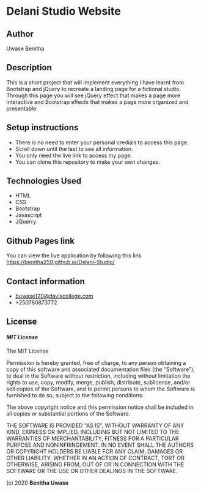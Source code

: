 # Delani Studio Website
## Author
Uwase Benitha

## Description
This is a short project that will implement everything I have learnt from Bootstrap and jQuery to recreate a landing page for a fictional studio. Through this page you will see jQuery effect that makes a page more interactive and Bootstrap effects that makes a page more organized and presentable.

## Setup instructions
* There is no need to enter your personal credials to access this page.
* Scroll down until the last to see all information.
* You only need the live link to access my page.
* You can clone this repository to make your own changes.

## Technologies Used
* HTML  
* CSS
* Bootstrap
* Javascript
* JQuerry

## Github Pages link
You can view the live application by following this link https://benitha250.github.io/Delani-Studio/

## Contact information
* buwase120@daviscollege.com
* +250780873772

## License
#### *MIT License*
The MIT License

Permission is hereby granted, free of charge, to any person obtaining a copy
of this software and associated documentation files (the "Software"), to deal
in the Software without restriction, including without limitation the rights
to use, copy, modify, merge, publish, distribute, sublicense, and/or sell
copies of the Software, and to permit persons to whom the Software is
furnished to do so, subject to the following conditions:

The above copyright notice and this permission notice shall be included in
all copies or substantial portions of the Software.

THE SOFTWARE IS PROVIDED "AS IS", WITHOUT WARRANTY OF ANY KIND, EXPRESS OR
IMPLIED, INCLUDING BUT NOT LIMITED TO THE WARRANTIES OF MERCHANTABILITY,
FITNESS FOR A PARTICULAR PURPOSE AND NONINFRINGEMENT. IN NO EVENT SHALL THE
AUTHORS OR COPYRIGHT HOLDERS BE LIABLE FOR ANY CLAIM, DAMAGES OR OTHER
LIABILITY, WHETHER IN AN ACTION OF CONTRACT, TORT OR OTHERWISE, ARISING FROM,
OUT OF OR IN CONNECTION WITH THE SOFTWARE OR THE USE OR OTHER DEALINGS IN
THE SOFTWARE.

(c) 2020 **Benitha Uwase**
